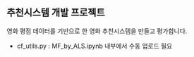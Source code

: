 ## 추천시스템 개발 프로젝트
영화 평점 데이터를 기반으로 한 영화 추천시스템을 만들고 평가합니다.

* cf_utils.py : MF_by_ALS.ipynb 내부에서 수동 업로드 필요
